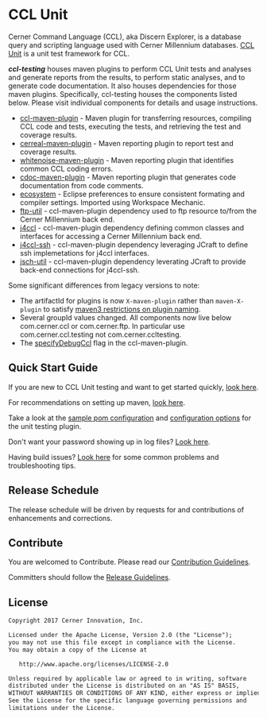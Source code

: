 # CCL Unit
Cerner Command Language (CCL), aka Discern Explorer, is a database query and scripting language used with Cerner Millennium databases. [CCL Unit][ccl_unit] 
is a unit test framework for CCL.

***ccl-testing*** houses maven plugins to perform CCL Unit tests and analyses and generate reports from the results, to perform static analyses,
and to generate code documentation. It also houses dependencies for those maven plugins. Specifically, ccl-testing houses the components listed below. 
Please visit individual components for details and usage instructions. 

* [ccl-maven-plugin](ccl-maven-plugin/README.md) - Maven plugin for transferring resources, compiling CCL code and tests, executing the 
tests, and retrieving the test and coverage results.
* [cerreal-maven-plugin](cerreal-maven-plugin#cerreal-maven-plugin) - Maven reporting plugin to report test and coverage results.
* [whitenoise-maven-plugin](whitenoise-maven-plugin#whitenoise-maven-plugin) - Maven reporting plugin that identifies common CCL coding errors.
* [cdoc-maven-plugin](cdoc-maven-plugin#cdoc-maven-plugin) - Maven reporting plugin that generates code documentation from code comments.
* [ecosystem](ecosystem#ecosystem) - Eclipse preferences to ensure consistent formating and compiler settings. Imported using Workspace Mechanic.
* [ftp-util](ftp-util/README.md) - ccl-maven-plugin dependency used to ftp resource to/from the Cerner Millennium back end.
* [j4ccl](j4ccl#j4ccl) - ccl-maven-plugin dependency defining common classes and interfaces for accessing a Cerner Millennium back end.
* [j4ccl-ssh](j4ccl-ssh#j4ccl-ssh) - ccl-maven-plugin dependency leveraging JCraft to define ssh implemetations for j4ccl interfaces.
* [jsch-util](jsch-util#jsch-util) - ccl-maven-plugin dependency leverating JCraft to provide back-end connections for j4ccl-ssh.


Some significant differences from legacy versions to note:
* The artifactId for plugins is now `X-maven-plugin` rather than `maven-X-plugin` to satisfy [maven3 restrictions on plugin naming][plugin-naming].
* Several groupId values changed. All components now live below com.cerner.ccl or com.cerner.ftp. In particular use com.cerner.ccl.testing not com.cerner.ccltesting.
* The [specifyDebugCcl](ccl-maven-plugin/doc/CONFIGURATIONOPTIONS.md#specifyDebugCcl) flag in the ccl-maven-plugin.

## Quick Start Guide
If you are new to CCL Unit testing and want to get started quickly, [look here][cclunit_quickstart].

For recommendations on setting up maven, [look here](doc/CONFIGUREMAVEN.md). 

Take a look at the [sample pom configuration](ccl-maven-plugin/README.md) and 
[configuration options](ccl-maven-plugin/doc/CONFIGURATIONOPTIONS.md) for the unit testing plugin.

Don't want your password showing up in log files? [Look here](ccl-maven-plugin/doc/PASSWORDLOGGING.md).

Having build issues? [Look here](ccl-maven-plugin/doc/BUILDISSUES.md) for some common problems and troubleshooting tips.

## Release Schedule

The release schedule will be driven by requests for and contributions of enhancements and corrections.

## Contribute

You are welcomed to Contribute. Please read our [Contribution Guidelines][contibution_guidelines].



Committers should follow the [Release Guidelines][release_guidelines].


## License

```markdown
Copyright 2017 Cerner Innovation, Inc.

Licensed under the Apache License, Version 2.0 (the "License");
you may not use this file except in compliance with the License.
You may obtain a copy of the License at

   http://www.apache.org/licenses/LICENSE-2.0

Unless required by applicable law or agreed to in writing, software
distributed under the License is distributed on an "AS IS" BASIS,
WITHOUT WARRANTIES OR CONDITIONS OF ANY KIND, either express or implied.
See the License for the specific language governing permissions and
limitations under the License.
```


[contibution_guidelines]: CONTRIBUTING.md#contributing
[release_guidelines]: RELEASING.md#releasing-ccl-testing
[ccl_unit]: https://github.com/cerner/cclunit-framework
[cclunit_quickstart]: https://github.com/cerner/cclunit-framework/blob/master/cclunit-framework-source/doc/QUICKSTART.md
[plugin-naming]:https://maven.apache.org/guides/introduction/introduction-to-plugin-prefix-mapping.html

